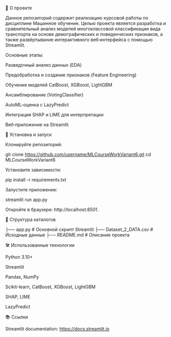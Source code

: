 📖 О проекте

Данное репозиторий содержит реализацию курсовой работы по дисциплине Машинное обучение. Целью проекта является разработка и сравнительный анализ моделей многоклассовой классификации вида транспорта на основе демографических и поведенческих признаков, а также развёртывание интерактивного веб‑интерфейса с помощью Streamlit.

Основные этапы:

Разведочный анализ данных (EDA)

Предобработка и создание признаков (Feature Engineering)

Обучение моделей CatBoost, XGBoost, LightGBM

Ансамблирование (VotingClassifier)

AutoML‑оценка с LazyPredict

Интеграция SHAP и LIME для интерпретации

Веб‑приложение на Streamlit

🚀 Установка и запуск

Клонируйте репозиторий:

git clone https://github.com/username/MLCourseWorkVariant6.git
cd MLCourseWorkVariant6

Установите зависимости:

pip install -r requirements.txt

Запустите приложение:

streamlit run app.py

Откройте в браузере: http://localhost:8501.

📁 Структура каталогов

├── app.py                  # Основной скрипт Streamlit
├── Dataset_2_DATA.csv      # Исходные данные
├── README.md               # Описание проекта

🛠️ Использованные технологии

Python 3.10+

Streamlit

Pandas, NumPy

Scikit-learn, CatBoost, XGBoost, LightGBM

SHAP, LIME

LazyPredict

📚 Ссылки

Streamlit documentation: https://docs.streamlit.io
